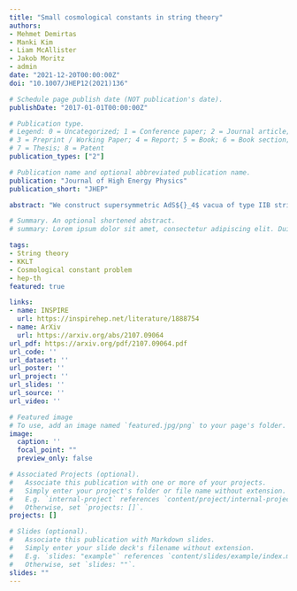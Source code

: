 ```yaml
---
title: "Small cosmological constants in string theory"
authors:
- Mehmet Demirtas
- Manki Kim
- Liam McAllister
- Jakob Moritz
- admin
date: "2021-12-20T00:00:00Z"
doi: "10.1007/JHEP12(2021)136"

# Schedule page publish date (NOT publication's date).
publishDate: "2017-01-01T00:00:00Z"

# Publication type.
# Legend: 0 = Uncategorized; 1 = Conference paper; 2 = Journal article;
# 3 = Preprint / Working Paper; 4 = Report; 5 = Book; 6 = Book section;
# 7 = Thesis; 8 = Patent
publication_types: ["2"]

# Publication name and optional abbreviated publication name.
publication: "Journal of High Energy Physics"
publication_short: "JHEP"

abstract: "We construct supersymmetric AdS${}_4$ vacua of type IIB string theory in compactifications on orientifolds of Calabi-Yau threefold hypersurfaces. We first find explicit orientifolds and quantized fluxes for which the superpotential takes the form proposed by Kachru, Kallosh, Linde, and Trivedi. Given very mild assumptions on the numerical values of the Pfaffians, these compactifications admit vacua in which all moduli are stabilized at weak string coupling. By computing high-degree Gopakumar-Vafa invariants we give strong evidence that the $\\alpha'$ expansion is likewise well-controlled. We find extremely small cosmological constants, with magnitude < $10^{-123}$ in Planck units. The compactifications are large, but not exponentially so, and hence these vacua manifest hierarchical scale-separation, with the AdS length exceeding the Kaluza-Klein length by a factor of a googol."

# Summary. An optional shortened abstract.
# summary: Lorem ipsum dolor sit amet, consectetur adipiscing elit. Duis posuere tellus ac convallis placerat. Proin tincidunt magna sed ex sollicitudin condimentum.

tags:
- String theory
- KKLT
- Cosmological constant problem
- hep-th
featured: true

links:
- name: INSPIRE
  url: https://inspirehep.net/literature/1888754
- name: ArXiv
  url: https://arxiv.org/abs/2107.09064
url_pdf: https://arxiv.org/pdf/2107.09064.pdf
url_code: ''
url_dataset: ''
url_poster: ''
url_project: ''
url_slides: ''
url_source: ''
url_video: ''

# Featured image
# To use, add an image named `featured.jpg/png` to your page's folder. 
image:
  caption: ''
  focal_point: ""
  preview_only: false

# Associated Projects (optional).
#   Associate this publication with one or more of your projects.
#   Simply enter your project's folder or file name without extension.
#   E.g. `internal-project` references `content/project/internal-project/index.md`.
#   Otherwise, set `projects: []`.
projects: []

# Slides (optional).
#   Associate this publication with Markdown slides.
#   Simply enter your slide deck's filename without extension.
#   E.g. `slides: "example"` references `content/slides/example/index.md`.
#   Otherwise, set `slides: ""`.
slides: ""
---
```


